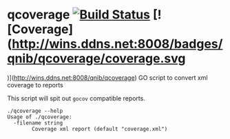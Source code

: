 # qcoverage [![Build Status](http://wins.ddns.net:8000/api/badges/qnib/qcoverage/status.svg)](http://wins.ddns.net:8000/qnib/qcoverage) [![Coverage](http://wins.ddns.net:8008/badges/qnib/qcoverage/coverage.svg
)](http://wins.ddns.net:8008/qnib/qcoverage)
GO script to convert xml coverage to reports

This script will spit out `gocov` compatible reports.

```
./qcoverage --help
Usage of ./qcoverage:
  -filename string
    	Coverage xml report (default "coverage.xml")
```
